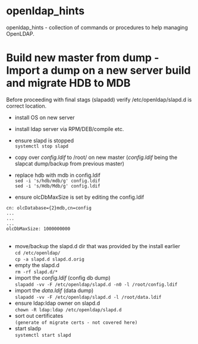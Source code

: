 # openldap_hints

openldap_hints - collection of commands or procedures to help managing OpenLDAP.




<h1>Build new master from dump - Import a dump on a new server build and migrate HDB to MDB</h1>

Before proceeding with final stags (slapadd) verify /etc/openldap/slapd.d is correct location.


- install OS on new server<br>
- install ldap server via RPM/DEB/compile etc.<br>
- ensure slapd is stopped<br>
``systemctl stop slapd``<br>
- copy over <i>config.ldif</i> to /root/ on new master (<i>config.ldif</i> being the slapcat dump/backup from previous master)<br>
- replace hdb with mdb in config.ldif<br>
``sed -i 's/hdb/mdb/g' config.ldif``<br>
``sed -i 's/Hdb/Mdb/g' config.ldif``<br>

- ensure olcDbMaxSize is set by editing the config.ldif<br>

``cn: olcDatabase={2}mdb,cn=config``<br>
``...``<br>
``...``<br>
``...``<br>
``olcDbMaxSize: 1000000000``<br>
<br>
- move/backup the slapd.d dir that was provided by the install earlier<br>
``cd /etc/openldap/``<br>
``cp -a slapd.d slapd.d.orig``<br>
- empty the slapd.d<br>
``rm -rf slapd.d/*``<br>
- import the <i>config.ldif</i> (config db dump)<br>
``slapadd -vv -F /etc/openldap/slapd.d -n0 -l /root/config.ldif``<br>
- import the <i>data.ldif</i> (data dump)<br>
``slapadd -vv -F /etc/openldap/slapd.d -l /root/data.ldif``<br>
- ensure ldap:ldap owner on slapd.d<br>
``chown -R ldap:ldap /etc/openldap/slapd.d``<br>
- sort out certificates<br>
``(generate of migrate certs - not covered here)``
- start sladp<br>
``systemctl start slapd``<br>
